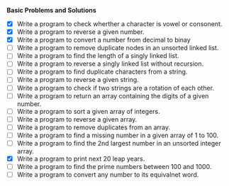 **Basic Problems and Solutions**

- [x] Write a program to check wherther a character is vowel or consonent.
- [x] Write a program to reverse a given number.
- [x] Write a program to convert a number from decimal to binay
- [ ] Write a program to remove duplicate nodes in an unsorted linked list.
- [ ] Write a program to find the length of a singly linked list.
- [ ] Write a program to reverse a singly linked list without recursion.
- [ ] Write a program to find duplicate characters from a string.
- [ ] Write a program to reverse a given string.
- [ ] Write a program to check if two strings are a rotation of each other.
- [ ] Write a program to return an array containing the digits of a given number.
- [ ] Write a program to sort a given array of integers.
- [ ] Write a program to reverse a given array.
- [ ] Write a program to remove duplicates from an array.
- [ ] Write a program to find a missing number in a given array of 1 to 100.
- [ ] Write a program to find the 2nd largest number in an unsorted integer array.
- [x] Write a program to print next 20 leap years.
- [ ] Write a program to find the prime numbers between 100 and 1000.
- [ ] Write a program to convert any number to its equivalnet word.
